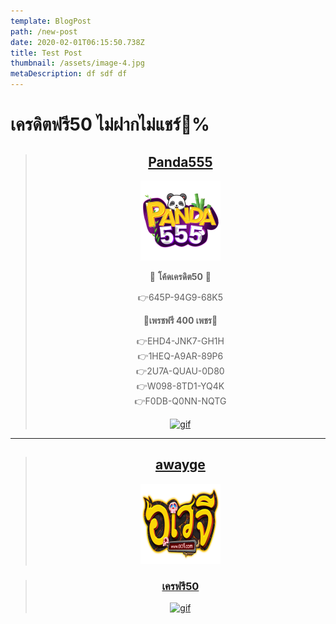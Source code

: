 ```yaml
---
template: BlogPost
path: /new-post
date: 2020-02-01T06:15:50.738Z
title: Test Post
thumbnail: /assets/image-4.jpg
metaDescription: df sdf df
---
```


# เครดิตฟรี50 ไม่ฝากไม่แชร์💯%  
<center>  

> ## [**Panda555**](https://www.heng99.com/register/6b529880-56bb06bd)  
> <img src="https://raw.githubusercontent.com/dev-suwonza123/pgslotlpd/master/static/assets/img/pandabet-logo_512.png" alt="pandabet" style="width:128px;height:128px;">  
> 
> 💸 **โค้ดเครดิต50** 💸  
>
> 👉645P-94G9-68K5 
> 
>💎**เพรชฟรี 400 เพชร**💎  
>
>  👉EHD4-JNK7-GH1H  
>  👉1HEQ-A9AR-89P6  
>  👉2U7A-QUAU-0D80  
>  👉W098-8TD1-YQ4K  
>  👉F0DB-Q0NN-NQTG  
>  
> [![gif](https://iili.io/Hnns0kx.gif)](https://www.panda555.bet/register?token=pqmzGGExfPxJSr5p)

___  

>  ## [**awayge**](https://www.heng99.com/register/6b529880-56bb06bd)  
>
> <img src="https://raw.githubusercontent.com/dev-suwonza123/pgslotlpd/master/static/assets/img/awayge_logo_512.png" alt="pandabet" style="width:128px;height:128px;">

>  ### [เครฟรี50](https://www.heng99.com/register/6b529880-56bb06bd)  
> [![gif](https://iili.io/Hnns0kx.gif)](https://awayge.com/register?token=fy6xu5BTKLOA1xtg)




